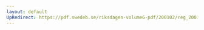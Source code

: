 ```yaml
---
layout: default
UpRedirect: https://pdf.swedeb.se/riksdagen-volumeG-pdf/200102/reg_200102/reg_200102_0515.pdf
---
```

